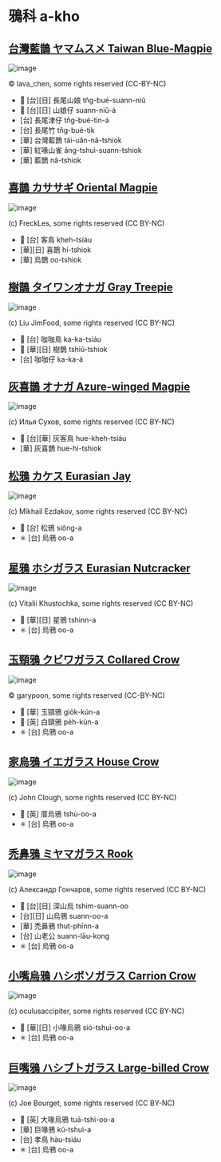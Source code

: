 # 鴉科 a-kho

## [台灣藍鵲 ヤマムスメ Taiwan Blue-Magpie](https://ebird.org/species/formag1)

![image](https://inaturalist-open-data.s3.amazonaws.com/photos/367211582/large.jpeg)

© lava_chen, some rights reserved (CC-BY-NC)

- 🎯 [台][日] 長尾山娘 tn̂g-bué-suann-niû
- 🎯 [台][日] 山娘仔 suann-niû-á
- [台] 長尾津仔 tn̂g-bué-tin-á
- [台] 長尾竹 tn̂g-bué-tik
- [華] 台灣藍鵲 tâi-uân-nâ-tshiok
- [華] 紅喙山雀 âng-tshuì-suann-tshiok
- [華] 藍鵲 nâ-tshiok

## [喜鵲 カササギ Oriental Magpie](https://ebird.org/species/orimag1)

![image](https://inaturalist-open-data.s3.amazonaws.com/photos/113352854/medium.jpeg)

(c) FreckLes, some rights reserved (CC BY-NC)

- 🎯 [台] 客鳥 kheh-tsiáu
- [華][日] 喜鵲 hí-tshiok
- [華] 烏鵲 oo-tshiok

## [樹鵲 タイワンオナガ Gray Treepie](https://ebird.org/species/grytre1)

![image](https://inaturalist-open-data.s3.amazonaws.com/photos/12865252/medium.jpg)

(c) Liu JimFood, some rights reserved (CC BY-NC)

- 🎯 [台] 咖咖鳥 ka-ka-tsiáu
- 🎯 [華][日] 樹鵲 tshiū-tshiok
- [台] 咖咖仔 ka-ka-á

## [灰喜鵲 オナガ Azure-winged Magpie](https://ebird.org/species/azwmag2)

![image](https://inaturalist-open-data.s3.amazonaws.com/photos/137161339/medium.jpg)

(c) Илья Сухов, some rights reserved (CC BY-NC)

- 🎯 [台][華] 灰客鳥 hue-kheh-tsiáu
- [華] 灰喜鵲 hue-hí-tshiok

## [松鴉 カケス Eurasian Jay](https://ebird.org/species/eurjay1)

![image](https://inaturalist-open-data.s3.amazonaws.com/photos/32531591/medium.png)

(c) Mikhail Ezdakov, some rights reserved (CC BY-NC)

- 🎯 [台] 松鴉 siông-a
- ✳️ [台] 烏鴉 oo-a

## [星鴉 ホシガラス Eurasian Nutcracker](https://ebird.org/species/eurnut1)

![image](https://inaturalist-open-data.s3.amazonaws.com/photos/1629072/medium.jpg)

(c) Vitalii Khustochka, some rights reserved (CC BY-NC)

- 🎯 [華][日] 星鴉 tshinn-a
- ✳️ [台] 烏鴉 oo-a

## [玉頸鴉 クビワガラス Collared Crow](https://ebird.org/species/colcro1)

![image](https://inaturalist-open-data.s3.amazonaws.com/photos/355763512/large.jpeg)

© garypoon, some rights reserved (CC-BY-NC)

- 🎯 [華] 玉頸鴉 gio̍k-kún-a
- 🎯 [英] 白頸鴉 pe̍h-kún-a
- ✳️ [台] 烏鴉 oo-a

## [家烏鴉 イエガラス House Crow](https://ebird.org/species/houcro1)

![image](https://inaturalist-open-data.s3.amazonaws.com/photos/59311016/medium.jpg)

(c) John Clough, some rights reserved (CC BY-NC)

- 🎯 [英] 厝烏鴉 tshù-oo-a
- ✳️ [台] 烏鴉 oo-a

## [禿鼻鴉 ミヤマガラス Rook](https://ebird.org/species/rook1)

![image](https://inaturalist-open-data.s3.amazonaws.com/photos/106116060/medium.jpeg)

(c) Александр Гончаров, some rights reserved (CC BY-NC)

- 🎯 [台][日] 深山烏 tshim-suann-oo
- [台][日] 山烏鴉 suann-oo-a
- [華] 禿鼻鴉 thut-phīnn-a
- [台] 山老公 suann-lāu-kong
- ✳️ [台] 烏鴉 oo-a

## [小嘴烏鴉 ハシボソガラス Carrion Crow](https://ebird.org/species/carcro1)

![image](https://inaturalist-open-data.s3.amazonaws.com/photos/239671563/medium.jpg)

(c) oculusaccipiter, some rights reserved (CC BY-NC)

- 🎯 [華][日] 小喙烏鴉 sió-tshuì-oo-a
- ✳️ [台] 烏鴉 oo-a

## [巨嘴鴉 ハシブトガラス Large-billed Crow](https://ebird.org/species/labcro1)

![image](https://inaturalist-open-data.s3.amazonaws.com/photos/102902467/medium.jpeg)

(c) Joe Bourget, some rights reserved (CC BY-NC)

- 🎯 [英] 大喙烏鴉 tuā-tshì-oo-a
- [華] 巨喙鴉 kū-tshuì-a
- [台] 孝鳥 hàu-tsiáu
- ✳️ [台] 烏鴉 oo-a
